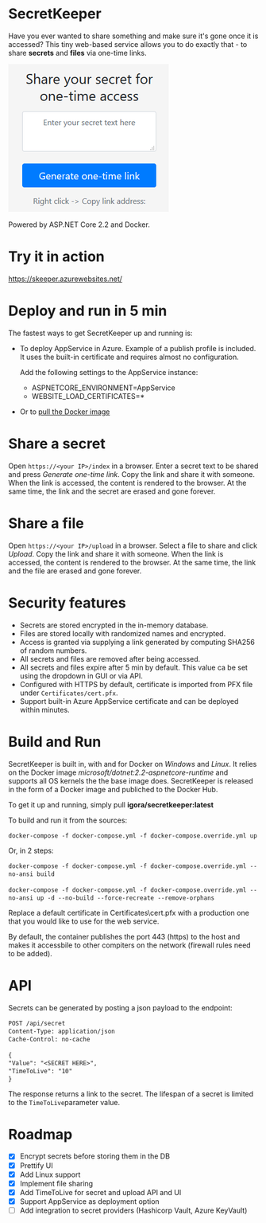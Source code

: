 # SecretKeeper
Have you ever wanted to share something and make sure it's gone once it is accessed? This tiny web-based service allows you to do exactly that - to share **secrets** and **files** via one-time links.

![Example of UI](docs/UI_example.PNG "Example of UI")

Powered by ASP.NET Core 2.2 and Docker.

# Try it in action
https://skeeper.azurewebsites.net/

# Deploy and run in 5 min
The fastest ways to get SecretKeeper up and running is:

* To deploy AppService in Azure. Example of a publish profile is included. It uses the built-in certificate and requires almost no configuration.

    Add the following settings to the AppService instance:
    - ASPNETCORE_ENVIRONMENT=AppService
    - WEBSITE_LOAD_CERTIFICATES=*

* Or to [pull the Docker image](#build-and-run)

# Share a secret
Open `https://<your IP>/index` in a browser. Enter a secret text to be shared and press *Generate one-time link*. Copy the link and share it with someone. When the link is accessed, the content is rendered to the browser. At the same time, the link and the secret are erased and gone forever.

# Share a file
Open `https://<your IP>/upload` in a browser. Select a file to share and click *Upload*. Copy the link and share it with someone. When the link is accessed, the content is rendered to the browser. At the same time, the link and the file are erased and gone forever.

# Security features
- Secrets are stored encrypted in the in-memory database.
- Files are stored locally with randomized names and encrypted.
- Access is granted via supplying a link generated by computing SHA256 of random numbers.
- All secrets and files are removed after being accessed.
- All secrets and files expire after 5 min by default. This value ca be set using the dropdown in GUI or via API.
- Configured with HTTPS by default, certificate is imported from PFX file under `Certificates/cert.pfx`.
- Support built-in Azure AppService certificate and can be deployed within minutes.

# Build and Run
SecretKeeper is built in, with and for Docker on *Windows* and *Linux*. It relies on the Docker image *microsoft/dotnet:2.2-aspnetcore-runtime* and supports all OS kernels the the base image does. 
SecretKeeper is released in the form of a Docker image and publiched to the Docker Hub. 

To get it up and running, simply pull **igora/secretkeeper:latest**

To build and run it from the sources:

```
docker-compose -f docker-compose.yml -f docker-compose.override.yml up
```

Or, in 2 steps:

```
docker-compose -f docker-compose.yml -f docker-compose.override.yml --no-ansi build

docker-compose -f docker-compose.yml -f docker-compose.override.yml --no-ansi up -d --no-build --force-recreate --remove-orphans
```

Replace a default certificate in Certificates\cert.pfx with a production one that you would like to use for the web service.

By default, the container publishes the port 443 (https) to the host and makes it accessbile to other compiters on the network (firewall rules need to be added).

# API
Secrets can be generated by posting a json payload to the endpoint:
```
POST /api/secret 
Content-Type: application/json
Cache-Control: no-cache

{
"Value": "<SECRET HERE>",
"TimeToLive": "10"
}
```

The response returns a link to the secret. The lifespan of a secret is limited to the `TimeToLive`parameter value.

# Roadmap
- [x] Encrypt secrets before storing them in the DB
- [x] Prettify UI
- [x] Add Linux support
- [x] Implement file sharing
- [x] Add TimeToLive for secret and upload API and UI
- [x] Support AppService as deployment option
- [ ] Add integration to secret providers (Hashicorp Vault, Azure KeyVault)
